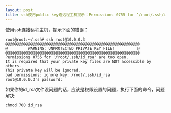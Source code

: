 ```yaml
---
layout: post
title: ssh使用public key连远程主机提示：Permissions 0755 for ‘/root/.ssh/id_rsa’ are too open.解决
---
```


使用ssh连接远程主机，提示下面的错误：

    root@root:~/.ssh# ssh root@10.0.0.3
    @@@@@@@@@@@@@@@@@@@@@@@@@@@@@@@@@@@@@@@@@@@@@@@@@@@@@@@@@@@
    @         WARNING: UNPROTECTED PRIVATE KEY FILE!          @
    @@@@@@@@@@@@@@@@@@@@@@@@@@@@@@@@@@@@@@@@@@@@@@@@@@@@@@@@@@@
    Permissions 0755 for '/root/.ssh/id_rsa' are too open.
    It is required that your private key files are NOT accessible by others.
    This private key will be ignored.
    bad permissions: ignore key: /root/.ssh/id_rsa
    root@10.0.0.3's password:


如果你的id_rsa文件没问题的话，应该是权限设置的问题，执行下面的命令，问题解决:

    chmod 700 id_rsa